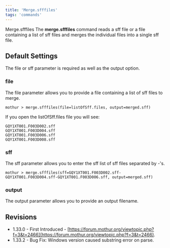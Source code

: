 ```yaml
---
title: 'Merge.sfffiles'
tags: 'commands'
---
```

Merge.sfffiles The **merge.sfffiles** command reads a sff file or a file
containing a list of sff files and merges the individual files into a
single sff file.

## Default Settings

The file or sff parameter is required as well as the output option.

### file

The file parameter allows you to provide a file containing a list of sff
files to merge.

    mothur > merge.sfffiles(file=listOfSff.files, output=merged.sff)

If you open the listOfSff.files file you will see:

    GQY1XT001.F003D002.sff
    GQY1XT001.F003D004.sff
    GQY1XT001.F003D006.sff
    GQY1XT001.F003D008.sff

### sff

The sff parameter allows you to enter the sff list of sff files
separated by -\'s.

    mothur > merge.sfffiles(sff=GQY1XT001.F003D002.sff-GQY1XT001.F003D004.sff-GQY1XT001.F003D006.sff, output=merged.sff)

### output

The output parameter allows you to provide an output filename.

## Revisions

-   1.33.0 - First Introduced -
    [https://forum.mothur.org/viewtopic.php?f=3&t=2466](https://forum.mothur.org/viewtopic.php?f=3&t=2466).
-   1.33.2 - Bug Fix: Windows version caused substring error on parse.


